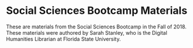 # Social Sciences Bootcamp Materials

These are materials from the Social Sciences Bootcamp in the Fall of 2018. These materials were authored by Sarah Stanley, who is the Digital Humanities Librarian at Florida State University.